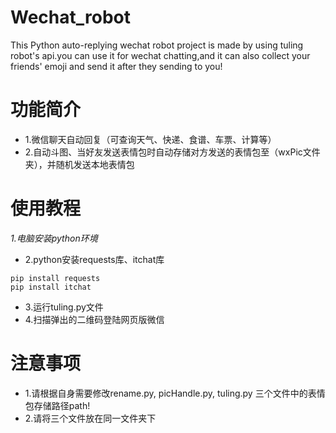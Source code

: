 # Wechat_robot
This Python auto-replying wechat robot project is made by using tuling robot's api.you can use it for wechat chatting,and it can also collect your friends' emoji and send it after they sending to you!

# 功能简介
* 1.微信聊天自动回复（可查询天气、快递、食谱、车票、计算等）
* 2.自动斗图、当好友发送表情包时自动存储对方发送的表情包至（wxPic文件夹），并随机发送本地表情包

# 使用教程
*1.电脑安装python环境*
* 2.python安装requests库、itchat库
```
pip install requests
pip install itchat
```
* 3.运行tuling.py文件
* 4.扫描弹出的二维码登陆网页版微信

# 注意事项
* 1.请根据自身需要修改rename.py, picHandle.py, tuling.py 三个文件中的表情包存储路径path!
* 2.请将三个文件放在同一文件夹下
 
